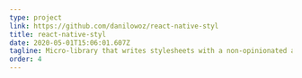 ```yaml
---
type: project
link: https://github.com/danilowoz/react-native-styl
title: react-native-styl
date: 2020-05-01T15:06:01.607Z
tagline: Micro-library that writes stylesheets with a non-opinionated approach, free of dependencies, and in the easiest way possible.
order: 4
---
```

